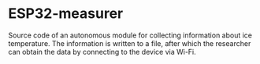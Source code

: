 # ESP32-measurer
 Source code of an autonomous module for collecting information about ice temperature. The information is written to a file, after which the researcher can obtain the data by connecting to the device via Wi-Fi.
